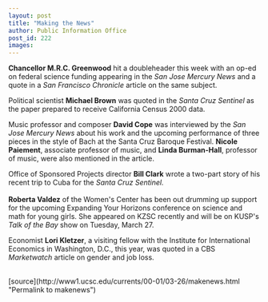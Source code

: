 ```yaml
---
layout: post
title: "Making the News"
author: Public Information Office
post_id: 222
images:
---
```


<p>
  <b>Chancellor M.R.C. Greenwood</b> hit a doubleheader this week with an op-ed on federal science funding appearing in the <i>San Jose Mercury News</i> and a quote in a <i>San Francisco Chronicle</i> article on the same subject.
</p>
<p>
  Political scientist <b>Michael Brown</b> was quoted in the <i>Santa Cruz Sentinel</i> as the paper prepared to receive California Census 2000 data.
</p>
<p>
  Music professor and composer <b>David Cope</b> was interviewed by the <i>San Jose Mercury News</i> about his work and the upcoming performance of three pieces in the style of Bach at the Santa Cruz Baroque Festival. <b>Nicole Paiement</b>, associate professor of music, and <b>Linda Burman-Hall</b>, professor of music, were also mentioned in the article.
</p>
<p>
  Office of Sponsored Projects director <b>Bill Clark</b> wrote a two-part story of his recent trip to Cuba for the <i>Santa Cruz Sentinel.</i><br>
  <br>
  <b>Roberta Valdez</b> of the Women's Center has been out drumming up support for the upcoming Expanding Your Horizons conference on science and math for young girls. She appeared on KZSC recently and will be on KUSP's <i>Talk of the Bay</i> show on Tuesday, March 27.
</p>
<p>
  Economist <b>Lori Kletzer</b>, a visiting fellow with the Institute for International Economics in Washington, D.C., this year, was quoted in a CBS <i>Marketwatch</i> article on gender and job loss.<br>
  <br>
  </p>
[source](http://www1.ucsc.edu/currents/00-01/03-26/makenews.html "Permalink to makenews")
